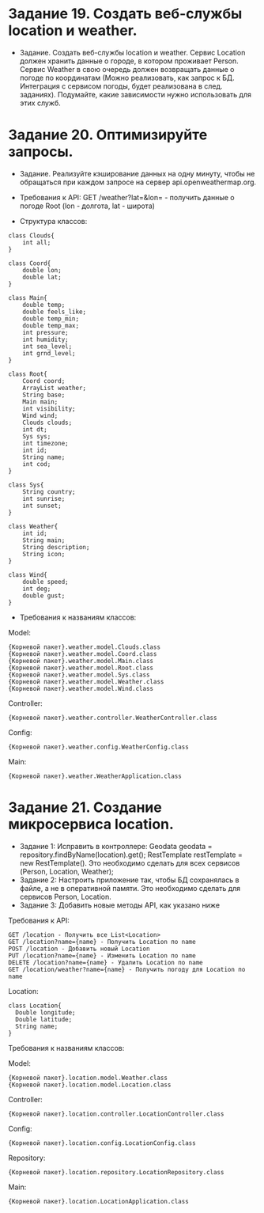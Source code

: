 # Задание 19. Создать веб-службы location и weather.
* Задание. Создать веб-службы location и weather.
Сервис Location должен хранить данные о городе, в котором проживает Person. Сервис Weather в свою очередь должен возвращать данные о погоде по координатам (Можно реализовать, как запрос к БД. Интеграция с сервисом погоды, будет реализована в след. заданиях).
Подумайте, какие зависимости нужно использовать для этих служб.

# Задание 20. Оптимизируйте запросы.
* Задание. Реализуйте кэширование данных на одну минуту, чтобы не обращаться при каждом запросе на сервер api.openweathermap.org.

* Требования к API:
GET /weather?lat=&lon= - получить данные о погоде Root (lon - долгота, lat - широта)
* Структура классов:

```
class Clouds{
    int all;
}

class Coord{
    double lon;
    double lat;
}

class Main{
    double temp;
    double feels_like;
    double temp_min;
    double temp_max;
    int pressure;
    int humidity;
    int sea_level;
    int grnd_level;
}

class Root{
    Coord coord;
    ArrayList weather;
    String base;
    Main main;
    int visibility;
    Wind wind;
    Clouds clouds;
    int dt;
    Sys sys;
    int timezone;
    int id;
    String name;
    int cod;
}

class Sys{
    String country;
    int sunrise;
    int sunset;
}

class Weather{
    int id;
    String main;
    String description;
    String icon;
}

class Wind{
    double speed;
    int deg;
    double gust;
}

```

* Требования к названиям классов:


Model:
```
{Корневой пакет}.weather.model.Clouds.class
{Корневой пакет}.weather.model.Coord.class
{Корневой пакет}.weather.model.Main.class
{Корневой пакет}.weather.model.Root.class
{Корневой пакет}.weather.model.Sys.class
{Корневой пакет}.weather.model.Weather.class
{Корневой пакет}.weather.model.Wind.class
```
Controller:
```
{Корневой пакет}.weather.controller.WeatherController.class
```
Config:
```
{Корневой пакет}.weather.config.WeatherConfig.class
```
Main:
```
{Корневой пакет}.weather.WeatherApplication.class
```

# Задание 21. Создание микросервиса location.
* Задание 1: Исправить в контроллере: Geodata geodata = repository.findByName(location).get(); RestTemplate restTemplate = new RestTemplate(). Это необходимо сделать для всех сервисов (Person, Location, Weather);
* Задание 2: Настроить приложение так, чтобы БД сохранялась в файле, а не в оперативной памяти. Это необходимо сделать для сервисов Person, Location.
* Задание 3: Добавить новые методы API, как указано ниже

Требования к API:
```
GET /location - Получить все List<Location>
GET /location?name={name} - Получить Location по name
POST /location - Добавить новый Location
PUT /location?name={name} - Изменить Location по name
DELETE /location?name={name} - Удалить Location по name
GET /location/weather?name={name} - Получить погоду для Location по name
```
Location:
```
class Location{
  Double longitude;
  Double latitude;
  String name;
}
```
Требования к названиям классов:


Model:
```
{Корневой пакет}.location.model.Weather.class
{Корневой пакет}.location.model.Location.class
```
Controller:
```
{Корневой пакет}.location.controller.LocationController.class
```
Config:
```
{Корневой пакет}.location.config.LocationConfig.class
```
Repository:
```
{Корневой пакет}.location.repository.LocationRepository.class
```
Main:
```
{Корневой пакет}.location.LocationApplication.class
```
